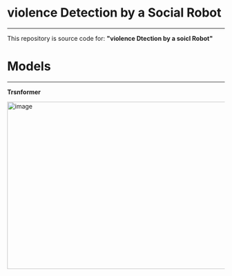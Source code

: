 # violence Detection by a Social Robot
---

This repository is source code for:
**"violence Dtection by a soicl Robot"**

# Models
---
**Trsnformer**

<img width="709" height="387" alt="image" src="https://github.com/user-attachments/assets/9147aacc-8682-49ed-ba2c-78b03de01dc8" />

